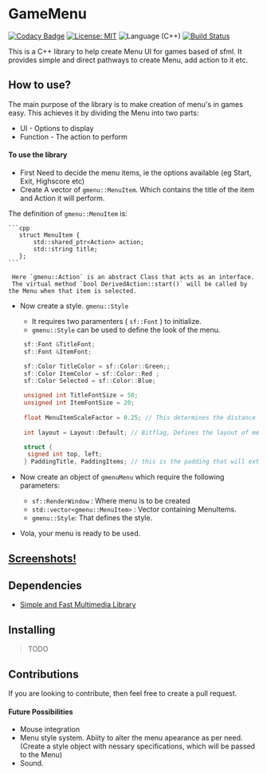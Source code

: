 # GameMenu 

[![Codacy Badge](https://api.codacy.com/project/badge/Grade/5d324ea6258443a99146a2af7cc38aca)](https://www.codacy.com/app/ParadoxZero/GameMenu-cpp?utm_source=github.com&utm_medium=referral&utm_content=ParadoxZero/GameMenu-cpp&utm_campaign=badger)
[![License: MIT](https://img.shields.io/badge/License-MIT-yellow.svg)](https://opensource.org/licenses/MIT)   ![Language (C++)](https://img.shields.io/badge/powered_by-C++-brightgreen.svg?style=flat-square)   [![Build Status](https://travis-ci.org/ParadoxZero/GameMenu-cpp.svg?branch=master)](https://travis-ci.org/ParadoxZero/GameMenu-cpp)  

 
This is a C++ library to help create Menu UI for games based of sfml. It provides simple and direct pathways to create Menu, add action to it etc.

## How to use?
The main purpose of the library is to make creation of menu's in games easy. This achieves it by dividing the Menu into two parts:
  * UI - Options to display
  * Function - The action to perform
 
#### To use the library
  
  * First Need to decide the menu items, ie the options available (eg Start, Exit, Highscore etc)
  * Create A vector of `gmenu::MenuItem`. Which contains the title of the item and Action it will perform.
  
  The definition of `gmenu::MenuItem` is:
    
    ```cpp
       struct MenuItem {
           std::shared_ptr<Action> action;
           std::string title;
       };
    ```
    
     Here `gmenu::Action` is an abstract Class that acts as an interface.
     The virtual method `bool DerivedAction::start()` will be called by the Menu when that item is selected.
    
 
* Now create a style. `gmenu::Style`
     * It requires two paramenters ( `sf::Font` ) to initialize.
     * `gmenu::Style` can be used to define the look of the menu.
     
     ```cpp
      sf::Font &TitleFont;
      sf::Font &ItemFont;

      sf::Color TitleColor = sf::Color::Green;;
      sf::Color ItemColor = sf::Color::Red ;
      sf::Color Selected = sf::Color::Blue; 

      unsigned int TitleFontSize = 50;
      unsigned int ItemFontSize = 20;
      
      float MenuItemScaleFactor = 0.25; // This determines the distance between options. 
      
      int layout = Layout::Default; // Bitflag, Defines the layout of menu. eg. Layout::ItemLeft| Layout::TitleCentre

      struct {
       signed int top, left;
      } PaddingTitle, PaddingItems; // this is the padding that will extra displacement that will always be added.
     ```
     
* Now create an object of `gmenuMenu` which require the following parameters:
  * `sf::RenderWindow` : Where menu is to be created
  * `std::vector<gmenu::MenuItem>` : Vector containing MenuItems.
  * `gmenu::Style`: That defines the style.
 
* Vola, your menu is ready to be used.
     

## [Screenshots!](Screenshots.md)

## Dependencies
  * [Simple and Fast Multimedia Library](http://www.sfml-dev.org/index.php)
      
## Installing
> TODO 
 
## Contributions
If you are looking to contribute, then feel free to create a pull request.

#### Future Possibilities
* Mouse integration
* Menu style system. Abiity to alter the menu apearance as per need.
  (Create a style object with nessary specifications, which will be passed to the Menu)
* Sound. 
